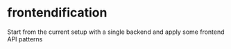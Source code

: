 # frontendification

Start from the current setup with a single backend and apply some frontend API
patterns
